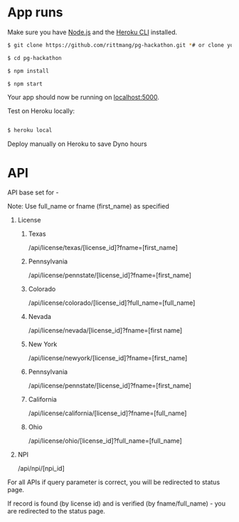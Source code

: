 # App runs

Make sure you have [Node.js](http://nodejs.org/) and the [Heroku CLI](https://cli.heroku.com/) installed.

```sh
$ git clone https://github.com/rittmang/pg-hackathon.git *# or clone your own fork*

$ cd pg-hackathon

$ npm install

$ npm start
```

Your app should now be running on [localhost:5000](http://localhost:5000/).


Test on Heroku locally: 
```sh

$ heroku local
```

Deploy manually on Heroku to save Dyno hours

# API

API base set for - 

Note: Use full_name or fname (first_name) as specified
   
   
   1) License
       
       1) Texas
       
            /api/license/texas/[license_id]?fname=[first_name]
        
        2) Pennsylvania
        
            /api/license/pennstate/[license_id]?fname=[first_name]
        
        3) Colorado
        
            /api/license/colorado/[license_id]?full_name=[full_name]
            
        
        4) Nevada
        
            /api/license/nevada/[license_id]?fname=[first name]
        
        5) New York
        
            /api/license/newyork/[license_id]?fname=[first_name]
        
        6) Pennsylvania
        
            /api/license/pennstate/[license_id]?fname=[first_name]
        
        7) California
        
            /api/license/california/[license_id]?fname=[full_name] 
        
        8) Ohio
        
            /api/license/ohio/[license_id]?full_name=[full_name]
    
   2) NPI
   
        /api/npi/[npi_id]


For all APIs if query parameter is correct, you will be redirected to status page.

If record is found (by license id) and is verified (by fname/full_name) - you are redirected to the status page.


   





